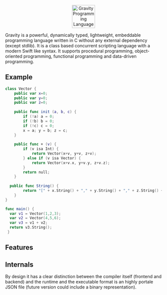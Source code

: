 <p align="center" >
<img src="https://raw.githubusercontent.com/marcobambini/gravity/master/docs/images/logo.png" height="74px" alt="Gravity Programming Language" title="Gravity Programming Language">
</p>

Gravity is a powerful, dynamically typed, lightweight, embeddable programming language written in C without any external dependency (except stdlib). It is a class based concurrent scripting language with a modern Swift like syntax. It supports procedural programming, object-oriented programming, functional programming and data-driven programming.

## Example

```swift
class Vector {
	public var x=0;
	public var y=0;
	public var z=0;
	
	public func init (a, b, c) {
		if (!a) a = 0;
		if (!b) b = 0;
		if (!c) c = 0;
		x = a; y = b; z = c;
	}
	
	public func + (v) {
		if (v isa Int) {
			return Vector(x+v, y+v, z+v);
		} else if (v isa Vector) {
			return Vector(x+v.x, y+v.y, z+v.z);
		}
		return null;
	}
  
  public func String() {
		return "[" + x.String() + "," + y.String() + "," + z.String() + "]";
	}
}

func main() {
  var v1 = Vector(1,2,3);
  var v2 = Vector(4,5,6);
  var v3 = v1 + v2;
  return v3.String();
 }
 ```

## Features

## Internals

By design it has a clear distinction between the compiler itself (frontend and backend) and the runtime and the executable format is an highly portale JSON file (future version could include a binary representation).
